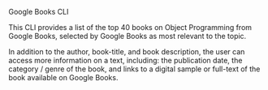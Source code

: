 Google Books CLI

This CLI provides a list of the top 40 books on Object Programming from Google Books, selected by Google Books as most relevant to the topic.

In addition to the author, book-title, and book description, the user can access more information on a text, including: 
    the publication date,
    the category / genre of the book,
    and links to a digital sample or full-text of the book available on Google Books.



